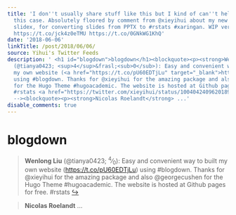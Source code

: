 ```yaml
---
title: 'I don''t usually share stuff like this but I kind of can''t help myself in
  this case. Absolutely floored by comment from @xieyihui about my new R package,
  slidex, for converting slides from PPTX to #rstats #xaringan. WIP version here:
  https://t.co/jck4z0eTMU https://t.co/0GNkWG1KhQ'
date: '2018-06-06'
linkTitle: /post/2018/06/06/
source: Yihui's Twitter Feeds
description: ' <h1 id="blogdown">blogdown</h1><blockquote><p><strong>Wenlong Liu</strong>
  (@tianya0423; <sup>4</sup>&frasl;<sub>0</sub>): Easy and convenient way to built
  my own website (<a href="https://t.co/pU60EDTjLu" target="_blank">https://t.co/pU60EDTjLu</a>)
  using #blogdown. Thanks for @xieyihui for the amazing package and also @georgecushen
  for the Hugo Theme #hugoacademic. The website is hosted at Github pages for free.
  #rstats <a href="https://twitter.com/xieyihui/status/1004042409620189184" target="_blank">&#8618;</a></p></blockquote><!--
  --><blockquote><p><strong>Nicolas Roelandt</strong> ...'
disable_comments: true
---
```

 <h1 id="blogdown">blogdown</h1><blockquote><p><strong>Wenlong Liu</strong> (@tianya0423; <sup>4</sup>&frasl;<sub>0</sub>): Easy and convenient way to built my own website (<a href="https://t.co/pU60EDTjLu" target="_blank">https://t.co/pU60EDTjLu</a>) using #blogdown. Thanks for @xieyihui for the amazing package and also @georgecushen for the Hugo Theme #hugoacademic. The website is hosted at Github pages for free. #rstats <a href="https://twitter.com/xieyihui/status/1004042409620189184" target="_blank">&#8618;</a></p></blockquote><!-- --><blockquote><p><strong>Nicolas Roelandt</strong> ...